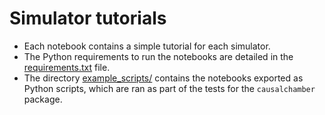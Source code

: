 # Simulator tutorials

- Each notebook contains a simple tutorial for each simulator.
- The Python requirements to run the notebooks are detailed in the [requirements.txt](requirements.txt) file.
- The directory [example_scripts/](example_scripts) contains the notebooks exported as Python scripts, which are ran as part of the tests for the `causalchamber` package.
